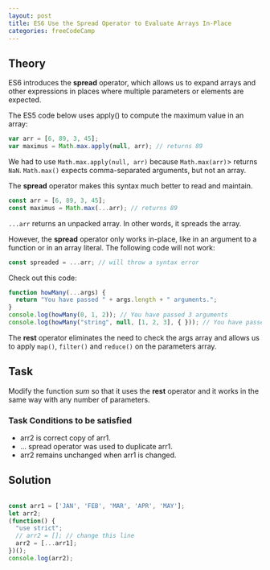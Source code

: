 ```yaml
---
layout: post
title: ES6 Use the Spread Operator to Evaluate Arrays In-Place
categories: freeCodeCamp
---
```


## Theory
ES6 introduces the **spread** operator, which allows us to expand arrays and other expressions in places where multiple parameters or elements are expected.

The ES5 code below uses apply() to compute the maximum value in an array:
```js
var arr = [6, 89, 3, 45];
var maximus = Math.max.apply(null, arr); // returns 89
```
We had to use <code>Math.max.apply(null, arr)</code> because <code>Math.max(arr)</code>> returns <code>NaN</code>. <code>Math.max()</code> expects comma-separated arguments, but not an array.

The **spread** operator makes this syntax much better to read and maintain.

```js
const arr = [6, 89, 3, 45];
const maximus = Math.max(...arr); // returns 89
```
<code>...arr</code> returns an unpacked array. In other words, it spreads the array.

However, the **spread** operator only works in-place, like in an argument to a function or in an array literal. The following code will not work:

```js
const spreaded = ...arr; // will throw a syntax error
```

Check out this code:
```js
function howMany(...args) {
  return "You have passed " + args.length + " arguments.";
}
console.log(howMany(0, 1, 2)); // You have passed 3 arguments
console.log(howMany("string", null, [1, 2, 3], { })); // You have passed 4 arguments.
```
The **rest** operator eliminates the need to check the args array and allows us to apply <code>map()</code>, <code>filter()</code> and <code>reduce()</code> on the parameters array.

## Task
Modify the function *sum* so that it uses the **rest** operator and it works in the same way with any number of parameters.

### Task Conditions to be satisfied
- arr2 is correct copy of arr1.
- ... spread operator was used to duplicate arr1.
- arr2 remains unchanged when arr1 is changed.

## Solution
```javascript

const arr1 = ['JAN', 'FEB', 'MAR', 'APR', 'MAY'];
let arr2;
(function() {
  "use strict";
  // arr2 = []; // change this line
  arr2 = [...arr1]; 
})();
console.log(arr2);

```

